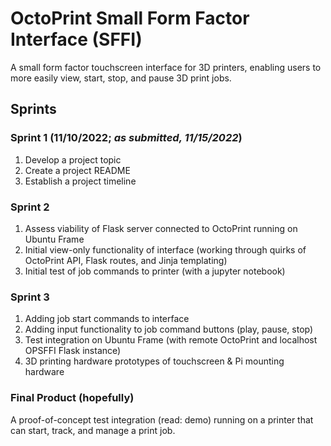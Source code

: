 # OctoPrint Small Form Factor Interface (SFFI)
A small form factor touchscreen interface for 3D printers, enabling users to more easily view, start, stop, and pause 3D print jobs.

## Sprints

### Sprint 1 (11/10/2022; <em>as submitted, 11/15/2022</em>)
1. Develop a project topic
2. Create a project README
3. Establish a project timeline

### Sprint 2
1. Assess viability of Flask server connected to OctoPrint running on Ubuntu Frame
2. Initial view-only functionality of interface (working through quirks of OctoPrint API, Flask routes, and Jinja templating)
3. Initial test of job commands to printer (with a jupyter notebook)

### Sprint 3
1. Adding job start commands to interface
2. Adding input functionality to job command buttons (play, pause, stop)
3. Test integration on Ubuntu Frame (with remote OctoPrint and localhost OPSFFI Flask instance)
4. 3D printing hardware prototypes of touchscreen & Pi mounting hardware

### Final Product (hopefully)
A proof-of-concept test integration (read: demo) running on a printer that can start, track, and manage a print job.
